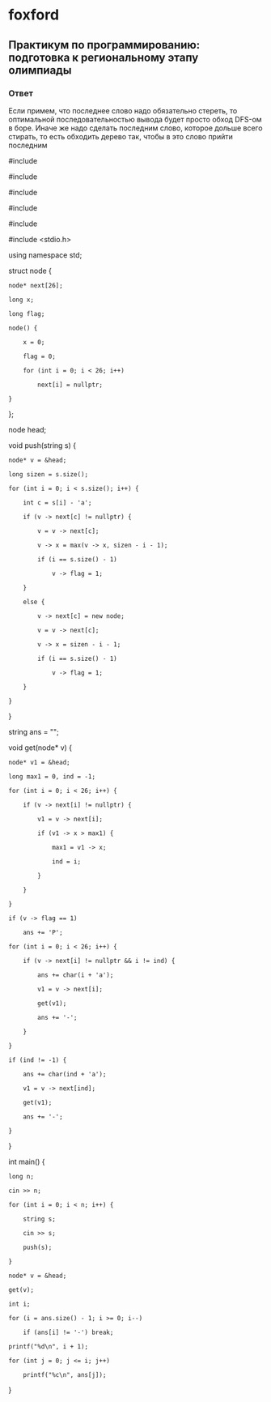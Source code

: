 # foxford
## Практикум по программированию: подготовка к региональному этапу олимпиады ##
### Ответ ###
Если примем, что последнее слово надо обязательно стереть, то оптимальной последовательностью вывода будет просто обход DFS-ом в боре. Иначе же надо сделать последним слово, которое дольше всего стирать, то есть обходить дерево так, чтобы в это слово прийти последним

#include <iostream>

#include <cmath>

#include <vector>

#include <algorithm>

#include <cstring>

#include <stdio.h>

 

using namespace std;

 

struct node {

    node* next[26];

    long x;

    long flag;

    node() {

        x = 0;

        flag = 0;

        for (int i = 0; i < 26; i++)

            next[i] = nullptr;

    }

};

 

node head;

 

void push(string s) {

    node* v = &head;

    long sizen = s.size();

    for (int i = 0; i < s.size(); i++) {

        int c = s[i] - 'a';

        if (v -> next[c] != nullptr) {

            v = v -> next[c];

            v -> x = max(v -> x, sizen - i - 1);

            if (i == s.size() - 1)

                v -> flag = 1;

        }

        else {

            v -> next[c] = new node;

            v = v -> next[c];

            v -> x = sizen - i - 1;

            if (i == s.size() - 1)

                v -> flag = 1;

        }

    }

}

 

string ans = "";

 

void get(node* v) {

    node* v1 = &head;

    long max1 = 0, ind = -1;

    for (int i = 0; i < 26; i++) {

        if (v -> next[i] != nullptr) {

            v1 = v -> next[i];

            if (v1 -> x > max1) {

                max1 = v1 -> x;

                ind = i;

            }

        }

    }

    if (v -> flag == 1)

        ans += 'P';

    for (int i = 0; i < 26; i++) {

        if (v -> next[i] != nullptr && i != ind) {

            ans += char(i + 'a');

            v1 = v -> next[i];

            get(v1);

            ans += '-';

        }

    }

    if (ind != -1) {

        ans += char(ind + 'a');

        v1 = v -> next[ind];

        get(v1);

        ans += '-';

    }

}

 

int main() {

    long n;

    cin >> n;

    for (int i = 0; i < n; i++) {

        string s;

        cin >> s;

        push(s);

    }

    node* v = &head;

    get(v);

    int i;

    for (i = ans.size() - 1; i >= 0; i--)

        if (ans[i] != '-') break;

    printf("%d\n", i + 1);

    for (int j = 0; j <= i; j++)

        printf("%c\n", ans[j]);

}

